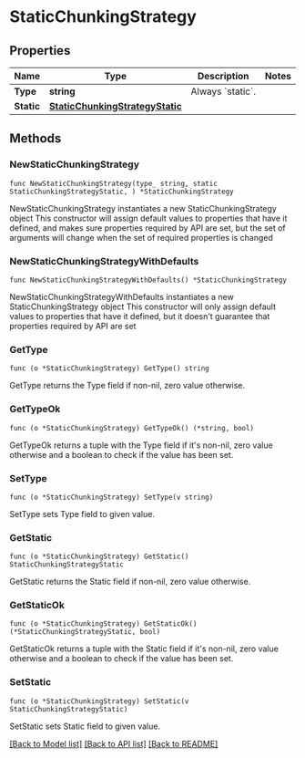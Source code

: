 # StaticChunkingStrategy

## Properties

Name | Type | Description | Notes
------------ | ------------- | ------------- | -------------
**Type** | **string** | Always &#x60;static&#x60;. | 
**Static** | [**StaticChunkingStrategyStatic**](StaticChunkingStrategyStatic.md) |  | 

## Methods

### NewStaticChunkingStrategy

`func NewStaticChunkingStrategy(type_ string, static StaticChunkingStrategyStatic, ) *StaticChunkingStrategy`

NewStaticChunkingStrategy instantiates a new StaticChunkingStrategy object
This constructor will assign default values to properties that have it defined,
and makes sure properties required by API are set, but the set of arguments
will change when the set of required properties is changed

### NewStaticChunkingStrategyWithDefaults

`func NewStaticChunkingStrategyWithDefaults() *StaticChunkingStrategy`

NewStaticChunkingStrategyWithDefaults instantiates a new StaticChunkingStrategy object
This constructor will only assign default values to properties that have it defined,
but it doesn't guarantee that properties required by API are set

### GetType

`func (o *StaticChunkingStrategy) GetType() string`

GetType returns the Type field if non-nil, zero value otherwise.

### GetTypeOk

`func (o *StaticChunkingStrategy) GetTypeOk() (*string, bool)`

GetTypeOk returns a tuple with the Type field if it's non-nil, zero value otherwise
and a boolean to check if the value has been set.

### SetType

`func (o *StaticChunkingStrategy) SetType(v string)`

SetType sets Type field to given value.


### GetStatic

`func (o *StaticChunkingStrategy) GetStatic() StaticChunkingStrategyStatic`

GetStatic returns the Static field if non-nil, zero value otherwise.

### GetStaticOk

`func (o *StaticChunkingStrategy) GetStaticOk() (*StaticChunkingStrategyStatic, bool)`

GetStaticOk returns a tuple with the Static field if it's non-nil, zero value otherwise
and a boolean to check if the value has been set.

### SetStatic

`func (o *StaticChunkingStrategy) SetStatic(v StaticChunkingStrategyStatic)`

SetStatic sets Static field to given value.



[[Back to Model list]](../README.md#documentation-for-models) [[Back to API list]](../README.md#documentation-for-api-endpoints) [[Back to README]](../README.md)


